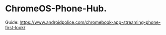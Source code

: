 # ChromeOS-Phone-Hub.
Guide: https://www.androidpolice.com/chromebook-app-streaming-phone-first-look/
